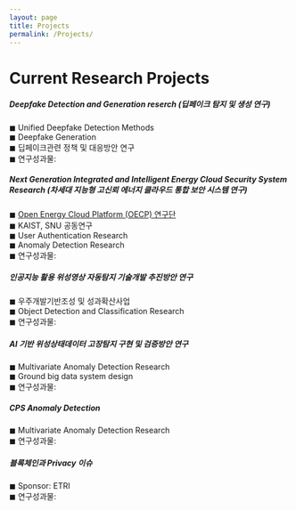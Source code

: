 ```yaml
---
layout: page
title: Projects
permalink: /Projects/
---
```


<h1 class="page-title">Current Research Projects</h1>



<div class="section">
    <h5>Deepfake Detection and Generation reserch (딥페이크 탐지 및 생성 연구)</h5> 
        ◼  Unified Deepfake Detection Methods <br>
        ◼  Deepfake Generation <br>
        ◼  딥페이크관련 정책 및 대응방안 연구 <br>
        ◼  연구성과물: <br>
</div>

<div class="section">
    <h5> Next Generation Integrated and Intelligent Energy Cloud Security System Research (차세대 지능형 고신뢰 에너지 클라우드 통합 보안 시스템 연구) </h5> 
        ◼  <a href="https://www.oecp.kaist.ac.kr/">Open Energy Cloud Platform (OECP) 연구단</a> <br>
        ◼  KAIST, SNU 공동연구 <br>
        ◼  User Authentication Research <br>
        ◼  Anomaly Detection Research <br>
        ◼  연구성과물: <br>
</div>

<div class="section">
    <h5> 인공지능 활용 위성영상 자동탐지 기술개발 추진방안 연구</h5> 
        ◼  우주개발기반조성 및 성과확산사업 <br>
        ◼  Object Detection and Classification Research <br>
        ◼  연구성과물: <br>
</div>

<div class="section">
    <h5> AI 기반 위성상태데이터 고장탐지 구현 및 검증방안 연구</h5> 
        ◼  Multivariate Anomaly Detection Research <br>
        ◼  Ground big data system design <br>
        ◼  연구성과물: <br>
</div>

<div class="section">
    <h5> CPS Anomaly Detection</h5> 
        ◼  Multivariate Anomaly Detection Research <br>
        ◼  연구성과물: <br>
</div>

<div class="section">
    <h5> 블록체인과 Privacy 이슈 </h5> 
        ◼  Sponsor: ETRI <br>
        ◼  연구성과물: <br>
</div>




